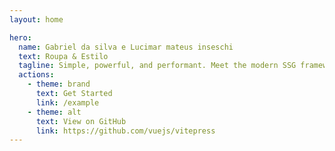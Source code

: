 ```yaml
---
layout: home

hero:
  name: Gabriel da silva e Lucimar mateus inseschi
  text: Roupa & Estilo
  tagline: Simple, powerful, and performant. Meet the modern SSG framework you've always wanted.
  actions:
    - theme: brand
      text: Get Started
      link: /example
    - theme: alt
      text: View on GitHub
      link: https://github.com/vuejs/vitepress
---
```

